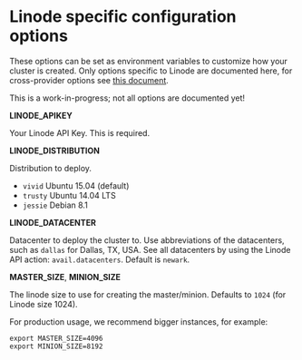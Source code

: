 # Linode specific configuration options

These options can be set as environment variables to customize how your cluster is created.  Only options
specific to Linode are documented here, for cross-provider options see [this document](../options.md).

This is a work-in-progress; not all options are documented yet!

**LINODE_APIKEY**

Your Linode API Key. This is required.

**LINODE_DISTRIBUTION**

Distribution to deploy.

- `vivid` Ubuntu 15.04 (default)
- `trusty` Ubuntu 14.04 LTS
- `jessie` Debian 8.1

**LINODE_DATACENTER**

Datacenter to deploy the cluster to. Use abbreviations of the datacenters, such as `dallas` for Dallas, TX, USA. See all datacenters by using the Linode API action: `avail.datacenters`. Default is `newark`.


**MASTER_SIZE**, **MINION_SIZE**

The linode size to use for creating the master/minion.  Defaults to `1024` (for Linode size 1024).

For production usage, we recommend bigger instances, for example:

```
export MASTER_SIZE=4096
export MINION_SIZE=8192
```